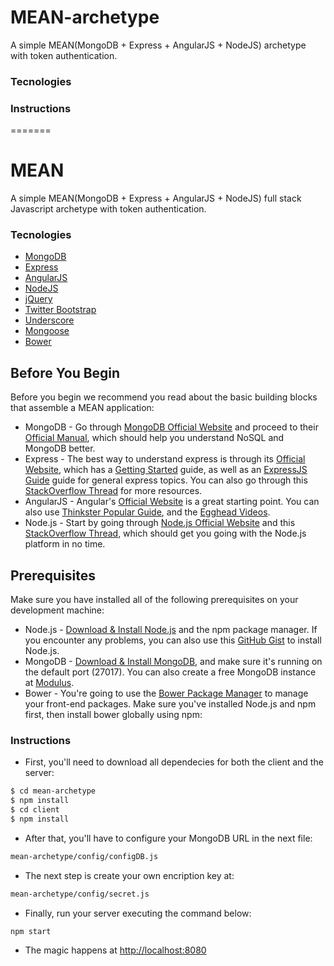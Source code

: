 # MEAN-archetype

A simple MEAN(MongoDB + Express + AngularJS + NodeJS) archetype with token authentication.

### Tecnologies

### Instructions
=======
# MEAN

A simple MEAN(MongoDB + Express + AngularJS + NodeJS) full stack Javascript archetype with token authentication.

### Tecnologies
* [MongoDB](http://www.mongodb.org/)
* [Express](http://expressjs.com/)
* [AngularJS](https://angularjs.org/)
* [NodeJS](http://nodejs.org/)
* [jQuery](https://jquery.com/)
* [Twitter Bootstrap](http://getbootstrap.com/)
* [Underscore](http://underscorejs.org/)
* [Mongoose](http://mongoosejs.com/)
* [Bower](http://bower.io/)

## Before You Begin
Before you begin we recommend you read about the basic building blocks that assemble a MEAN application:
* MongoDB - Go through [MongoDB Official Website](http://mongodb.org/) and proceed to their [Official Manual](http://docs.mongodb.org/manual/), which should help you understand NoSQL and MongoDB better.
* Express - The best way to understand express is through its [Official Website](http://expressjs.com/), which has a [Getting Started](http://expressjs.com/starter/installing.html) guide, as well as an [ExpressJS Guide](http://expressjs.com/guide/error-handling.html) guide for general express topics. You can also go through this [StackOverflow Thread](http://stackoverflow.com/questions/8144214/learning-express-for-node-js) for more resources.
* AngularJS - Angular's [Official Website](http://angularjs.org/) is a great starting point. You can also use [Thinkster Popular Guide](http://www.thinkster.io/), and the [Egghead Videos](https://egghead.io/).
* Node.js - Start by going through [Node.js Official Website](http://nodejs.org/) and this [StackOverflow Thread](http://stackoverflow.com/questions/2353818/how-do-i-get-started-with-node-js), which should get you going with the Node.js platform in no time.


## Prerequisites
Make sure you have installed all of the following prerequisites on your development machine:
* Node.js - [Download & Install Node.js](http://www.nodejs.org/download/) and the npm package manager. If you encounter any problems, you can also use this [GitHub Gist](https://gist.github.com/isaacs/579814) to install Node.js.
* MongoDB - [Download & Install MongoDB](http://www.mongodb.org/downloads), and make sure it's running on the default port (27017). You can also create a free MongoDB instance at [Modulus](https://modulus.io/).
* Bower - You're going to use the [Bower Package Manager](http://bower.io/) to manage your front-end packages. Make sure you've installed Node.js and npm first, then install bower globally using npm:

### Instructions
* First, you'll need to download all dependecies for both the client and the server:
```bash
$ cd mean-archetype
$ npm install
$ cd client
$ npm install
```
* After that, you'll have to configure your MongoDB URL in the next file:
```bash
mean-archetype/config/configDB.js
```
* The next step is create your own encription key at:
```bash
mean-archetype/config/secret.js
```
* Finally, run your server executing the command below:
```bash
npm start
```
* The magic happens at [http://localhost:8080](http://localhost:8080)
